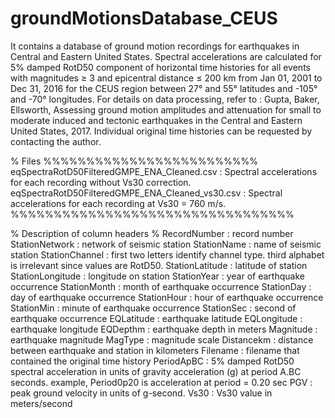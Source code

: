 # groundMotionsDatabase_CEUS
It contains a database of ground motion recordings for earthquakes in Central and Eastern United States. Spectral accelerations are calculated for 5% damped RotD50 component of horizontal time histories for all events with magnitudes ≥ 3 and epicentral distance ≤ 200 km from Jan 01, 2001 to Dec 31, 2016 for the CEUS region between 27° and 55° latitudes and -105° and -70° longitudes.
For details on data processing, refer to : Gupta, Baker, Ellsworth, Assessing ground motion amplitudes and attenuation for small to moderate induced and tectonic earthquakes in the Central and Eastern United States, 2017.
Individual original time histories can be requested by contacting the author.

% Files %%%%%%%%%%%%%%%%%%%%%%%%%
eqSpectraRotD50FilteredGMPE_ENA_Cleaned.csv 	 : Spectral accelerations for each recording without Vs30 correction.
eqSpectraRotD50FilteredGMPE_ENA_Cleaned_vs30.csv : Spectral accelerations for each recording at Vs30 = 760 m/s.
%%%%%%%%%%%%%%%%%%%%%%%%%%%%%%%%%

% Description of column headers %
RecordNumber     : record number
StationNetwork   : network of seismic station
StationName      : name of seismic station
StationChannel   : first two letters identify channel type. third alphabet is irrelevant since values are RotD50.
StationLatitude  : latitude of station
StationLongitude : longitude on station
StationYear      : year of earthquake occurrence
StationMonth     : month of earthquake occurrence
StationDay       : day of earthquake occurrence
StationHour      : hour of earthquake occurrence
StationMin       : minute of earthquake occurrence
StationSec       : second of earthquake occurrence
EQLatitude       : earthquake latitude
EQLongitude      : earthquake longitude
EQDepthm         : earthquake depth in meters
Magnitude        : earthquake magnitude
MagType          : magnitude scale
Distancekm       : distance between earthquake and station in kilometers
Filename         : filename that contained the original time history
PeriodApBC       : 5% damped RotD50 spectral acceleration in units of gravity acceleration (g) at period A.BC seconds. example, Period0p20 is acceleration at period = 0.20 sec
PGV				 : peak ground velocity in units of g-second.
Vs30			 : Vs30 value in meters/second